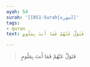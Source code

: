 ```yaml
---
ayah: 54
surah: '[[051-Surah|سورة]]'
tags:
- quran
text: فَتَوَلَّ عَنْهُمْ فَمَا أَنتَ بِمَلُومٍ

---
```

> فَتَوَلَّ عَنْهُمْ فَمَا أَنتَ بِمَلُومٍ
